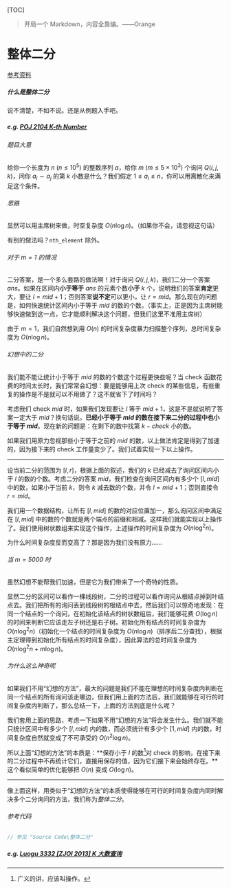 [TOC]

> 开局一个 Markdown，内容全靠编。——Orange

# 整体二分

[参考资料](http://tsinsen.com/resources/Thesis2013_xhr.pdf)

##### 什么是整体二分

说不清楚，不如不说。还是从例题入手吧。

##### e.g. [POJ 2104 K-th Number](http://poj.org/problem?id=2104)

###### 题目大意

给你一个长度为 $n \pod {n \le 10^5}$ 的整数序列 $a$，给你 $m \pod {m \le 5 \times 10^3}$ 个询问 $Q(i, j, k)$，问你 $a_i \sim a_j$ 的第 $k$ 小数是什么？我们假定 $1 \le a_i \le n$，你可以用离散化来满足这个条件。

###### 思路

显然可以用主席树来做，时空复杂度 $O(n \log n)$。（如果你不会，请忽视这句话）

有别的做法吗？`nth_element` 除外。

###### 对于 $m = 1$ 的情况

二分答案，是一个多么套路的做法啊！对于询问 $Q(i, j, k)$，我们二分一个答案 $ans$。如果在区间内**小于等于** $ans$ 的元素个数**小于** $k$ 个，说明我们的答案**肯定**更大，要让 $l = mid + 1$；否则答案**说不定**可以更小，让 $r = mid$。那么现在的问题是，如何快速统计区间内小于等于 $mid$ 的数的个数。（事实上，正是因为主席树能够快速做到这一点，它才能顺利解决这个问题，但我们这里不准用主席树）

由于 $m = 1$，我们自然想到用 $O(n)$ 的时间复杂度暴力扫描整个序列，总时间复杂度为 $O(n \log n)$。

###### 幻想中的二分

我们能不能让统计小于等于 $mid$ 的数的个数这个过程更快些呢？当 check 函数花费的时间太长时，我们常常会幻想：要是能够用上次 check 的某些信息，有些重复的操作是不是就可以不用做了？这不就省下了时间吗？

考虑我们 check $mid$ 时，如果我们发现要让 $l$ 等于 $mid + 1$，这是不是就说明了答案一定大于 $mid$？换句话说，**已经小于等于 $mid$ 的数在接下来二分的过程中也小于等于 $mid$**。现在新的问题是：在剩下的数中找第 $k - check$ 小的数。

如果我们用原力忽视那些小于等于之前的 $mid$ 的数，以上做法肯定是得到了加速的，因为接下来的 check 工作量变少了。我们试着实现一下以上操作。

------

设当前二分的范围为 $[l, r]$，根据上面的叙述，我们的 $k$ 已经减去了询问区间内小于 $l$ 的数的个数。考虑二分的答案 $mid$，我们检查在询问区间内有多少个 $[l, mid]$ 中的数，如果小于当前 $k$，则令 $k$ 减去数的个数，并令 $l = mid + 1$；否则直接令 $r = mid$。

我们用一个数据结构，让所有 $[l, mid]$ 的数的对应位置加一，那么询问区间中满足在 $[l, mid]$ 中的数的个数就是两个端点的前缀和相减。这样我们就能实现以上操作了。我们使用树状数组来实现这个操作，上述操作的时间复杂度为 $O(n \log^2 n)$。

为什么时间复杂度反而变高了？那是因为我们没有原力……

###### 当 $m = 5000$ 时

虽然幻想不能帮我们加速，但是它为我们带来了一个奇特的性质。

显然二分的区间可以看作一棵线段树，二分的过程可以看作询问从根结点掉到叶结点去。我们把所有的询问丢到线段树的根结点中去，然后我们可以惊奇地发现：在同一个结点的一个询问，在初始化该结点的树状数组后，我们能够花费 $O(\log n)$ 的时间来判断它应该走左子树还是右子树。初始化所有结点的时间复杂度为 $O(n \log^2 n)$（初始化一个结点的时间复杂度为 $O(n \log n)$（排序后二分查找），根据主定理得到初始化所有结点的时间复杂度），因此算法的总时间复杂度为 $O(n \log^2 n + m \log n)$。

###### 为什么这么神奇呢

如果我们不用“幻想的方法”，最大的问题是我们不能在理想的时间复杂度内判断在同一个结点的所有询问该走哪边，但我们用上面的方法后，我们就能够在可行的时间复杂度内判断了，那么总结一下，上面的方法到底是什么呢？

我们套用上面的思路，考虑一下如果不用“幻想的方法”将会发生什么。我们就不能只统计区间中有多少个 $[l, mid]$ 内的数，而必须统计有多少个 $[1, mid]$ 内的数，时间复杂度自然就变成了不可承受的 $O(n^2 \log n)$。

所以上面“幻想的方法”的本质是：**保存小于 $l$ 的数[^number]对 check 的影响，在接下来的二分过程中不再统计它们，直接用保存的值，因为它们接下来会始终存在。**这个看似简单的优化能够把 $O(n)$ 变成 $O(\log n)$。

[^number]: 广义的讲，应该叫操作。

------

像上面这样，用类似于“幻想的方法”的本质使得能够在可行的时间复杂度内同时解决多个二分询问的方法，我们称为*整体二分*。

###### 参考代码

```c++
// 参见 "Source Code\整体二分"
```

##### e.g. [Luogu 3332 [ZJOI 2013] K 大数查询](https://www.luogu.org/problemnew/show/P3332)

